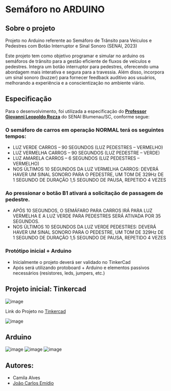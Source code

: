# Semáforo no ARDUINO

## Sobre o projeto
Projeto no Arduino referente ao Semáforo de Trânsito para Veículos e Pedestres com Botão Interruptor e Sinal Sonoro (SENAI, 2023)

Este projeto tem como objetivo programar e simular no arduino os semáforos de trânsito para a gestão eficiente de fluxos de veículos e pedestres. Integra um botão interruptor para pedestres, oferecendo uma abordagem mais interativa e segura para a travessia. Além disso, incorpora um sinal sonoro (buzzer) para fornecer feedback auditivo aos usuários, melhorando a experiência e a conscientização no ambiente viário.

## Especificação 
Para o desenvolvimento, foi utilizada a especificação do [**Professor Giovanni Leopoldo Rozza**](https://github.com/rgiovann) do SENAI Blumenau/SC, conforme segue:

### O semáforo de carros em operação NORMAL terá os seguintes tempos:
- LUZ VERDE CARROS – 90 SEGUNDOS (LUZ PEDESTRES – VERMELHO)
- LUZ VERMELHA CARROS – 90 SEGUNDOS (LUZ PEDESTRE – VERDE)
- LUZ AMARELA CARROS – 6 SEGUNDOS (LUZ PEDESTRES – VERMELHO)
- NOS ÚLTIMOS 10 SEGUNDOS DA LUZ VERMELHA CARROS: DEVERÁ HAVER UM SINAL SONORO PARA O PEDESTRE, UM TOM DE 329Hz DE 1 SEGUNDO DE DURAÇÃO 1,5 SEGUNDO DE PAUSA, REPETIDO 4 VEZES

### Ao pressionar o botão B1 ativará a solicitação de passagem de pedestre.
- APÓS 10 SEGUNDOS, O SEMÁFARO PARA CARROS IRÁ PARA LUZ
VERMELHA E A LUZ VERDE PARA PEDESTRES SERÁ ATIVADA POR 35
SEGUNDOS.
- NOS ÚLTIMOS 10 SEGUNDOS DA LUZ VERDE PEDESTRES: DEVERÁ
HAVER UM SINAL SONORO PARA O PEDESTRE, UM TOM DE 329Hz DE 1
SEGUNDO DE DURAÇÃO 1,5 SEGUNDO DE PAUSA, REPETIDO 4 VEZES

### Protótipo inicial + Arduino
- Inicialmente o projeto deverá ser validado no TinkerCad
- Após será utilizando protoboard + Arduino e elementos passivos necessários (resistores, leds, jumpers, etc.)

## Projeto inicial: Tinkercad
![image](https://github.com/alvescamila87/semaforo-arduino/assets/116912821/134f032e-c0bf-4777-b739-ce392de1b467)

Link do Projeto no [Tinkercad](https://www.tinkercad.com/things/eCtkkFN9wGT-v4-semaforo-com-botao-pedestre/editel?returnTo=%2Fthings%2FeCtkkFN9wGT-v4-semaforo-com-botao-pedestre)

![image](https://github.com/alvescamila87/semaforo-arduino/assets/116912821/2e4e49ac-9a52-4379-8509-3df9b2c23f8c)


## Arduino
![image](https://github.com/alvescamila87/semaforo-arduino/assets/116912821/952ba94c-3126-4579-94bf-5fee7992d5eb)
![image](https://github.com/alvescamila87/semaforo-arduino/assets/116912821/9139a44c-9286-4871-b833-81b7e086bf96)
![image](https://github.com/alvescamila87/semaforo-arduino/assets/116912821/729e4cb2-571f-46f9-b9e9-572a84ec2877)

## Autores:
- Camila Alves
- [João Carlos Emídio](https://github.com/emidiojoao)
